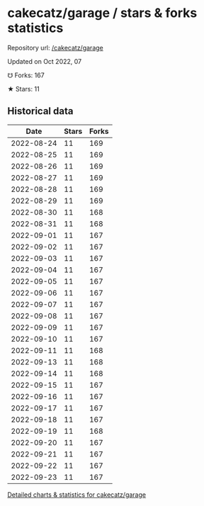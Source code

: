 # cakecatz/garage / stars & forks statistics

Repository url: [/cakecatz/garage](https://github.com/cakecatz/garage)

Updated on Oct 2022, 07

☋ Forks: 167

★ Stars: 11

## Historical data
| Date | Stars | Forks |
|------|-------|-------|
| 2022-08-24 | 11 | 169 | 
| 2022-08-25 | 11 | 169 | 
| 2022-08-26 | 11 | 169 | 
| 2022-08-27 | 11 | 169 | 
| 2022-08-28 | 11 | 169 | 
| 2022-08-29 | 11 | 169 | 
| 2022-08-30 | 11 | 168 | 
| 2022-08-31 | 11 | 168 | 
| 2022-09-01 | 11 | 167 | 
| 2022-09-02 | 11 | 167 | 
| 2022-09-03 | 11 | 167 | 
| 2022-09-04 | 11 | 167 | 
| 2022-09-05 | 11 | 167 | 
| 2022-09-06 | 11 | 167 | 
| 2022-09-07 | 11 | 167 | 
| 2022-09-08 | 11 | 167 | 
| 2022-09-09 | 11 | 167 | 
| 2022-09-10 | 11 | 167 | 
| 2022-09-11 | 11 | 168 | 
| 2022-09-13 | 11 | 168 | 
| 2022-09-14 | 11 | 168 | 
| 2022-09-15 | 11 | 167 | 
| 2022-09-16 | 11 | 167 | 
| 2022-09-17 | 11 | 167 | 
| 2022-09-18 | 11 | 167 | 
| 2022-09-19 | 11 | 168 | 
| 2022-09-20 | 11 | 167 | 
| 2022-09-21 | 11 | 167 | 
| 2022-09-22 | 11 | 167 | 
| 2022-09-23 | 11 | 167 | 


[Detailed charts & statistics for cakecatz/garage](https://reviewgithub.com/rep/cakecatz/garage)
